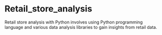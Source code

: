 # Retail_store_analysis
Retail store analysis with Python involves using Python programming language and various data analysis libraries to gain insights from retail data.
